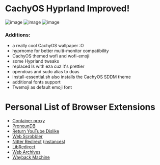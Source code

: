 # CachyOS Hyprland Improved!
![image](https://github.com/Fhraze/dotfiles-cachyos/assets/76172824/3e8a4838-7f27-46a7-9f19-cbc7df6e6a87)
![image](https://github.com/Fhraze/dotfiles-cachyos/assets/76172824/ed4e4f80-fa30-4bab-a8e8-285e08cef272)
![image](https://github.com/Fhraze/dotfiles-cachyos/assets/76172824/f6ac49bb-c01c-45ee-8f31-259c3a9c27cd)

### Additions:
- a really cool CachyOS wallpaper :O
- hyprnome for better multi-monitor compatibility
- CachyOS themed wofi and wofi-emoji
- some Hyprland tweaks
- replaced ls with eza cuz it's prettier
- opendoas and sudo alias to doas
- install-essential.sh also installs the CachyOS SDDM theme
- additional fonts support
- Twemoji as default emoji font

# Personal List of Browser Extensions
- [Container proxy](https://addons.mozilla.org/en-US/firefox/addon/container-proxy/?utm_source=addons.mozilla.org&utm_medium=referral&utm_content=search)
- [PronounDB](https://addons.mozilla.org/en-US/firefox/addon/pronoundb/)
- [Return YouTube Dislike](https://addons.mozilla.org/en-US/firefox/addon/return-youtube-dislikes/)
- [Web Scrobbler](https://addons.mozilla.org/en-US/firefox/addon/web-scrobbler/)
- [Nitter Redirect](https://addons.mozilla.org/en-US/firefox/addon/nitter-redirect/) ([instances](https://status.d420.de/))
- [LibRedirect](https://addons.mozilla.org/en-US/firefox/addon/libredirect/)
- [Web Archives](https://addons.mozilla.org/en-US/firefox/addon/view-page-archive/)
- [Wayback Machine](https://addons.mozilla.org/en-US/firefox/addon/wayback-machine_new/)
